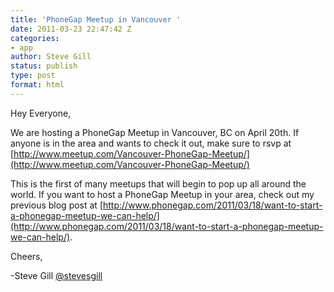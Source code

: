 ```yaml
---
title: 'PhoneGap Meetup in Vancouver '
date: 2011-03-23 22:47:42 Z
categories:
- app
author: Steve Gill
status: publish
type: post
format: html
---
```


Hey Everyone,

We are hosting a PhoneGap Meetup in Vancouver, BC on April 20th. If anyone is in the area and wants to check it out, make sure to rsvp at [http://www.meetup.com/Vancouver-PhoneGap-Meetup/](http://www.meetup.com/Vancouver-PhoneGap-Meetup/)

This is the first of many meetups that will begin to pop up all around the world. If you want to host a PhoneGap Meetup in your area, check out my previous blog post at [http://www.phonegap.com/2011/03/18/want-to-start-a-phonegap-meetup-we-can-help/](http://www.phonegap.com/2011/03/18/want-to-start-a-phonegap-meetup-we-can-help/).

Cheers,

-Steve Gill [@stevesgill](https://twitter.com/#!/stevesgill)
